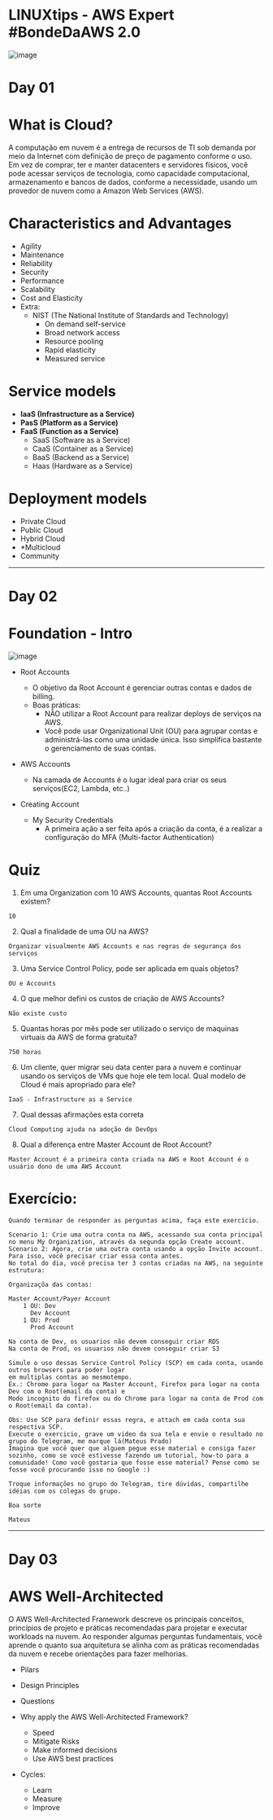 # LINUXtips - AWS Expert #BondeDaAWS 2.0

![image](https://user-images.githubusercontent.com/56324728/182739233-497e12f4-7b63-4ba8-855b-2d04512aaa10.png)

# Day 01

# What is Cloud?

A computação em nuvem é a entrega de recursos de TI sob demanda por meio da Internet com definição de preço de pagamento conforme o uso. Em vez de comprar, ter e manter datacenters e servidores físicos, você pode acessar serviços de tecnologia, como capacidade computacional, armazenamento e bancos de dados, conforme a necessidade, usando um provedor de nuvem como a Amazon Web Services (AWS).

# Characteristics and Advantages

- Agility
- Maintenance
- Reliability
- Security
- Performance
- Scalability
- Cost and Elasticity
- Extra:
  - NIST (The National Institute of Standards and Technology)
    - On demand self-service
    - Broad network access
    - Resource pooling
    - Rapid elasticity
    - Measured service

# Service models

- **IaaS (Infrastructure as a Service)**
- **PasS (Platform as a Service)**
- **FaaS (Function as a Service)**
  - SaaS (Software as a Service)
  - CaaS (Container as a Service)
  - BaaS (Backend as a Service)
  - Haas (Hardware as a Service)

# Deployment models

- Private Cloud
- Public Cloud
- Hybrid Cloud
- *Multicloud
- Community

---

# Day 02

# Foundation - Intro

![image](https://user-images.githubusercontent.com/56324728/182744471-13214fb4-54ea-4334-91ac-7127623e870a.png)

- Root Accounts
  - O objetivo da Root Account é gerenciar outras contas e dados de billing.
  - Boas práticas:
    - NÃO utilizar a Root Account para realizar deploys de serviços na AWS.
    - Você pode usar Organizational Unit (OU) para agrupar contas e administrá-las como uma unidade única. Isso simplifica bastante o gerenciamento de suas contas.

- AWS Accounts
  - Na camada de Accounts é o lugar ideal para criar os seus serviços(EC2, Lambda, etc..)

- Creating Account
  - My Security Credentials
    - A primeira ação a ser feita após a criação da conta, é a realizar a configuração do MFA (Multi-factor Authentication)

# Quiz

1. Em uma Organization com 10 AWS Accounts, quantas Root Accounts existem?
  ```
  10
  ```
2. Qual a finalidade de uma OU na AWS?
  ```
  Organizar visualmente AWS Accounts e nas regras de segurança dos serviços
  ```
3. Uma Service Control Policy, pode ser aplicada em quais objetos?
  ```
  OU e Accounts
  ```
4. O que melhor defini os custos de criação de AWS Accounts?
  ```
  Não existe custo
  ```
5. Quantas horas por mês pode ser utilizado o serviço de maquinas virtuais da AWS de forma gratuita?
  ```
  750 horas
  ```
6. Um cliente, quer migrar seu data center para a nuvem e continuar usando os serviços de VMs que hoje ele tem local. Qual modelo de Cloud é mais apropriado para ele?
  ```
  IaaS - Infrastructure as a Service
  ```
7. Qual dessas afirmações esta correta
  ```
  Cloud Computing ajuda na adoção de DevOps
  ```
8. Qual a diferença entre Master Account de Root Account?
  ```
  Master Account é a primeira conta criada na AWS e Root Account é o usuário dono de uma AWS Account
  ```

# Exercício:

```
Quando terminar de responder as perguntas acima, faça este exercício.

Scenario 1: Crie uma outra conta na AWS, acessando sua conta principal no menu My Organization, através da segunda opção Create account.
Scenario 2: Agora, crie uma outra conta usando a opção Invite account. Para isso, você precisar criar essa conta antes.
No total do dia, você precisa ter 3 contas criadas na AWS, na seguinte estrutura:

Organizaçõa das contas:

Master Account/Payer Account
    1 OU: Dev
      Dev Account
    1 OU: Prod
      Prod Account
      
Na conta de Dev, os usuarios não devem conseguir criar RDS
Na conta de Prod, os usuarios não devem conseguir criar S3

Simule o uso dessas Service Control Policy (SCP) em cada conta, usando outros browsers para poder logar
em multiplas contas ao mesmotempo.
Ex.: Chrome para logar na Master Account, Firefox para logar na conta Dev com o Root(email da conta) e 
Modo incognito do firefox ou do Chrome para logar na conta de Prod com o Root(email da conta).

Obs: Use SCP para definir essas regra, e attach em cada conta sua respectiva SCP.
Execute o exercicio, grave um video da sua tela e envie o resultado no grupo do Telegram, me marque lá(Mateus Prado)
Imagina que você quer que alguem pegue esse material e consiga fazer sozinho, como se você estivesse fazendo um tutorial, how-to para a comunidade! Como você gostaria que fosse esse material? Pense como se fosse você procurando isso no Google :)

Troque informações no grupo do Telegram, tire dúvidas, compartilhe idéias com os colegas do grupo.

Boa sorte

Mateus
```

---

# Day 03

# AWS Well-Architected

O AWS Well-Architected Framework descreve os principais conceitos, princípios de projeto e práticas recomendadas para projetar e executar workloads na nuvem. Ao responder algumas perguntas fundamentais, você aprende o quanto sua arquitetura se alinha com as práticas recomendadas da nuvem e recebe orientações para fazer melhorias.

- Pilars
- Design Principles
- Questions

- Why apply the AWS Well-Architected Framework?
  - Speed
  - Mitigate Risks
  - Make informed decisions
  - Use AWS best practices

- Cycles:
  - Learn
  - Measure
  - Improve

